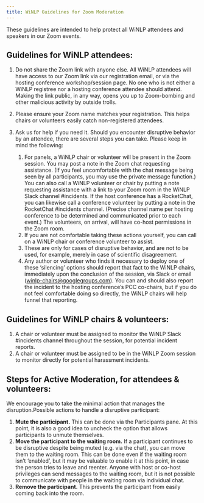 ```yaml
---
title: WiNLP Guidelines for Zoom Moderation
---
```


These guidelines are intended to help protect all WiNLP attendees and speakers in our Zoom events. 

## Guidelines for WiNLP attendees:

1. Do not share the Zoom link with anyone else. All WiNLP attendees will have access to our Zoom link via our registration email, or via the hosting conference workshop/session page. No one who is not either a WiNLP registree nor a hosting conference attendee should attend. Making the link public, in any way, opens you up to Zoom-bombing and other malicious activity by outside trolls.

2. Please ensure your Zoom name matches your registration. This helps chairs or volunteers easily catch non-registered attendees.

3. Ask us for help if you need it. Should you encounter disruptive behavior by an attendee, there are several steps you can take. Please keep in mind the following:   
    1. For panels, a WiNLP chair or volunteer will be present in the Zoom session. You may post a note in the Zoom chat requesting assistance. (If you feel uncomfortable with the chat message being seen by all participants, you may use the private message function.)  You can also call a WiNLP volunteer or chair by putting a note requesting assistance with a link to your Zoom room in the WiNLP Slack channel #incidents. If the host conference has a RocketChat, you can likewise call a conference volunteer by putting a note in the RocketChat #incidents channel. (Precise channel name per hosting conference to be determined and communicated prior to each event.) The volunteers, on arrival, will have co-host permissions in the Zoom room.
    2. If you are not comfortable taking these actions yourself, you can call on a WiNLP chair or conference volunteer to assist. 
    3. These are only for cases of disruptive behavior, and are not to be used, for example, merely in case of scientific disagreement.
    4. Any author or volunteer who finds it necessary to deploy one of these ‘silencing’ options should report that fact to the WiNLP chairs, immediately upon the conclusion of the session, via Slack or email ([winlp-chairs@googlegroups.com](mailto:winlp-chairs@googlegroups.com)). You can and should also report the incident to the hosting conference’s PCC co-chairs, but if you do not feel comfortable doing so directly, the WiNLP chairs will help funnel that reporting. 

## Guidelines for WiNLP chairs & volunteers:

1. A chair or volunteer must be assigned to monitor the WiNLP Slack #incidents channel throughout the session, for potential incident reports. 
2. A chair or volunteer must be assigned to be in the WiNLP Zoom session to monitor directly for potential harassment incidents.

## Steps for Active Moderation, for attendees & volunteers:

We encourage you to take the minimal action that manages the disruption.Possible actions to handle a disruptive participant: 

1. **Mute the participant.** This can be done via the Participants pane. At this point, it is also a good idea to uncheck the option that allows participants to unmute themselves.
2. **Move the participant to the waiting room.** If a participant continues to be disruptive despite being muted (e.g. via the chat), you can move them to the waiting room. This can be done even if the waiting room isn’t ‘enabled’, but it may be valuable to enable it at this point, in case the person tries to leave and reenter. Anyone with host or co-host privileges can send messages to the waiting room, but it is not possible to communicate with people in the waiting room via individual chat.
3. **Remove the participant.** This prevents the participant from easily coming back into the room.